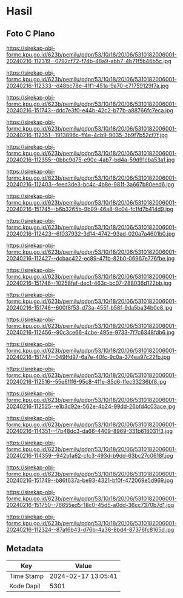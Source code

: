 # Hasil

## Foto C Plano

https://sirekap-obj-formc.kpu.go.id/623b/pemilu/pdpr/53/10/18/20/06/5310182006001-20240216-112319--0792cf72-f74b-48a9-abb7-4b71f5b46b5c.jpg

https://sirekap-obj-formc.kpu.go.id/623b/pemilu/pdpr/53/10/18/20/06/5310182006001-20240216-112333--d48bc78e-41f1-451a-9a70-c71759129f7a.jpg

https://sirekap-obj-formc.kpu.go.id/623b/pemilu/pdpr/53/10/18/20/06/5310182006001-20240216-151743--ddc7e3f0-e44b-42c2-b77b-a88766fc7eca.jpg

https://sirekap-obj-formc.kpu.go.id/623b/pemilu/pdpr/53/10/18/20/06/5310182006001-20240216-112351--1913896c-ff4e-4cb9-9035-3b9f7b52cf7f.jpg

https://sirekap-obj-formc.kpu.go.id/623b/pemilu/pdpr/53/10/18/20/06/5310182006001-20240216-112355--0bbc9d75-e90e-4ab7-bd4a-59d91cba53a1.jpg

https://sirekap-obj-formc.kpu.go.id/623b/pemilu/pdpr/53/10/18/20/06/5310182006001-20240216-112403--feed3de3-bc4c-4b8e-981f-3a667b80eed6.jpg

https://sirekap-obj-formc.kpu.go.id/623b/pemilu/pdpr/53/10/18/20/06/5310182006001-20240216-151745--b6b3265b-9b99-46a8-9c04-fc1fd7b414d9.jpg

https://sirekap-obj-formc.kpu.go.id/623b/pemilu/pdpr/53/10/18/20/06/5310182006001-20240216-112423--6f037932-3d14-4742-93ad-020a7a4601b0.jpg

https://sirekap-obj-formc.kpu.go.id/623b/pemilu/pdpr/53/10/18/20/06/5310182006001-20240216-112427--dcbac422-ec89-47fb-82b0-06967e776fbe.jpg

https://sirekap-obj-formc.kpu.go.id/623b/pemilu/pdpr/53/10/18/20/06/5310182006001-20240216-151746--10258fef-dec1-463c-bc07-288036d122bb.jpg

https://sirekap-obj-formc.kpu.go.id/623b/pemilu/pdpr/53/10/18/20/06/5310182006001-20240216-151746--600f8f53-d73a-455f-b58f-9da5ba34b0e8.jpg

https://sirekap-obj-formc.kpu.go.id/623b/pemilu/pdpr/53/10/18/20/06/5310182006001-20240216-112456--90c3ce66-4cbe-495e-9733-7f7c6348fdb6.jpg

https://sirekap-obj-formc.kpu.go.id/623b/pemilu/pdpr/53/10/18/20/06/5310182006001-20240216-151747--049ffd97-6a7e-40fc-9c0a-374ea97c22fb.jpg

https://sirekap-obj-formc.kpu.go.id/623b/pemilu/pdpr/53/10/18/20/06/5310182006001-20240216-112516--55e6fff6-95c8-4f1e-85d6-ffec33236bf8.jpg

https://sirekap-obj-formc.kpu.go.id/623b/pemilu/pdpr/53/10/18/20/06/5310182006001-20240216-112525--e1b3d92e-562e-4b24-99dd-26bfd4c03ace.jpg

https://sirekap-obj-formc.kpu.go.id/623b/pemilu/pdpr/53/10/18/20/06/5310182006001-20240216-114351--f7b48dc3-da66-4409-8969-331b618031f3.jpg

https://sirekap-obj-formc.kpu.go.id/623b/pemilu/pdpr/53/10/18/20/06/5310182006001-20240216-114359--942b1a62-cfc3-493d-b9dd-63bc27c0618f.jpg

https://sirekap-obj-formc.kpu.go.id/623b/pemilu/pdpr/53/10/18/20/06/5310182006001-20240216-151749--b86f637a-be93-4321-bf0f-472069e5d969.jpg

https://sirekap-obj-formc.kpu.go.id/623b/pemilu/pdpr/53/10/18/20/06/5310182006001-20240216-151750--76655ed5-18c0-45d5-a0dd-36cc7370b7d1.jpg

https://sirekap-obj-formc.kpu.go.id/623b/pemilu/pdpr/53/10/18/20/06/5310182006001-20240216-112324--87af6b43-d76b-4a36-8bd4-87376fc8165d.jpg


## Metadata

| Key        | Value               |
| ---------- | ------------------- |
| Time Stamp | 2024-02-17 13:05:41 |
| Kode Dapil | 5301                |



